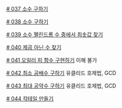 [# 037 소수 구하기](./App001.java)

[# 038 소수 구하기](./App002.java)

[# 039 소수 팰린드롬 수 중에서 최솟값 찾기](./App003.java)

[# 040 제곱 아닌 수 찾기](./App004.java)

[# 041 오일러 피 함수 구현하기](./App005.java)
이해 불가

[# 042 최소 공배수 구하기](./App006.java)
유클리드 호제법, GCD

[# 043 최대 공약수 구하기](./App007.java)
유클리드 호제법, GCD

[# 044 칵테일 만들기](./App008.java)

